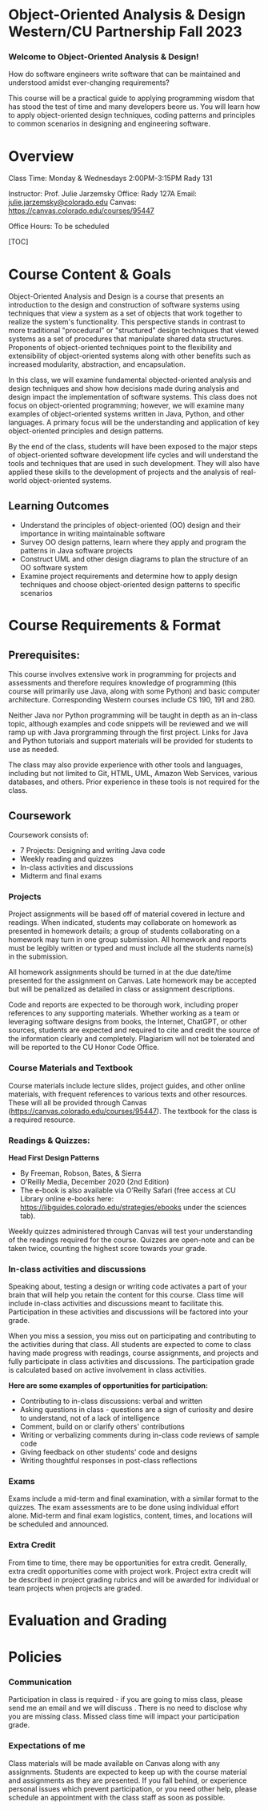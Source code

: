 # Object-Oriented Analysis &amp; Design Western/CU Partnership Fall 2023

### Welcome to Object-Oriented Analysis &amp; Design!

How do software engineers write software that can be maintained and understood amidst ever-changing requirements? 

This course will be a practical guide to applying programming wisdom that has stood the test of time and many developers beore us. You will learn how to apply object-oriented design techniques, coding patterns and principles to common scenarios in designing and engineering software.

# Overview 
 
Class Time: 
Monday & Wednesdays 2:00PM-3:15PM
Rady 131 

Instructor: Prof. Julie Jarzemsky 
Office: Rady 127A 
Email: julie.jarzemsky@colorado.edu 
Canvas: https://canvas.colorado.edu/courses/95447  
 
Office Hours: To be scheduled

[TOC]

# Course Content & Goals
Object-Oriented Analysis and Design is a course that presents an introduction to the design and construction of software systems using techniques that view a system as a set of objects that work together to realize the system's functionality. This perspective stands in contrast to more traditional "procedural" or "structured" design techniques that viewed systems as a set of procedures that manipulate shared data structures. Proponents of object-oriented techniques point to the flexibility and extensibility of object-oriented systems along with other benefits such as increased modularity, abstraction, and encapsulation. 
 
In this class, we will examine fundamental objected-oriented analysis and design techniques and show how decisions made during analysis and design impact the implementation of software systems. This class does not focus on object-oriented programming; however, we will examine many examples of object-oriented systems written in Java, Python, and other languages. A primary focus will be the understanding and application of key object-oriented principles and design patterns. 
 
By the end of the class, students will have been exposed to the major steps of object-oriented software development life cycles and will understand the tools and techniques that are used in such development. They will also have applied these skills to the development of projects and the analysis of real-world object-oriented systems.

## Learning Outcomes
* Understand the principles of object-oriented (OO) design and their importance in writing maintainable software
* Survey OO design patterns, learn where they apply and program the patterns in Java software projects
* Construct UML and other design diagrams to plan the structure of an OO software system
* Examine project requirements and determine how to apply design techniques and choose object-oriented design patterns to specific scenarios

# Course Requirements & Format
 
## Prerequisites:
This course involves extensive work in programming for projects and assessments and therefore requires knowledge of programming (this course will primarily use Java, along with some Python) and basic computer architecture. Corresponding Western courses include CS 190, 191 and 280.
 
Neither Java nor Python programming will be taught in depth as an in-class topic, although examples and code snippets will be reviewed and we will ramp up with Java prorgramming through the first project. Links for Java and Python tutorials and support materials will be provided for students to use as needed.
 
The class may also provide experience with other tools and languages, including but not limited to Git, HTML, UML, Amazon Web Services, various databases, and others. Prior experience in these tools is not required for the class. 
 
## Coursework

Coursework consists of:
* 7 Projects: Designing and writing Java code 
* Weekly reading and quizzes
* In-class activities and discussions
* Midterm and final exams

### Projects
Project assignments will be based off of material covered in lecture and readings. 
When indicated, students may collaborate on homework as presented in homework details; a group of students collaborating on a homework may turn in one group submission. All homework and reports must be legibly written or typed and must include all the students name(s) in the submission.

All homework assignments should be turned in at the due date/time presented for the assignment on Canvas. Late homework may be accepted but will be penalized as detailed in class or assignment descriptions.

Code and reports are expected to be thorough work, including proper references to any supporting materials. Whether working as a team or leveraging software designs from books, the Internet, ChatGPT, or other sources, students are expected and required to cite and credit the source of the information clearly and completely. Plagiarism will not be tolerated and will be reported to the CU Honor Code Office.

### Course Materials and Textbook
Course materials include lecture slides, project guides, and other online materials, with frequent references to various texts and other resources. These will all be provided through Canvas (https://canvas.colorado.edu/courses/95447). The textbook for the class is a required resource.

### Readings & Quizzes:
**Head First Design Patterns**
* By Freeman, Robson, Bates, & Sierra
* O’Reilly Media, December 2020 (2nd Edition)
* The e-book is also available via O’Reilly Safari (free access at CU Library online e-books here: https://libguides.colorado.edu/strategies/ebooks under the sciences tab).

Weekly quizzes administered through Canvas will test your understanding of the readings required for the course. Quizzes are open-note and can be taken twice, counting the highest score towards your grade.

### In-class activities and discussions
Speaking about, testing a design or writing code activates a part of your brain that will help you retain the content for this course. Class time will include in-class activities and discussions meant to facilitate this. Participation in these activities and discussions will be factored into your grade.

When you miss a session, you miss out on participating and contributing to the activities during that class. All students are expected to come to class having made progress with readings, course assignments, and projects and fully participate in class activities and discussions. The participation grade is calculated based on active involvement in class activities. 

**Here are some examples of opportunities for participation:**
* Contributing to in-class discussions: verbal and written
* Asking questions in class - questions are a sign of curiosity and desire to understand, not of a lack of intelligence
* Comment, build on or clarify others' contributions
* Writing or verbalizing comments during in-class code reviews of sample code
* Giving feedback on other students' code and designs
* Writing thoughtful responses in post-class reflections

### Exams
Exams include a mid-term and final examination, with a similar format to the quizzes. The exam assessments are to be done using individual effort alone. Mid-term and final exam logistics, content, times, and locations will be scheduled and announced.

### Extra Credit
From time to time, there may be opportunities for extra credit. Generally, extra credit opportunities come with project work. Project extra credit will be described in project grading rubrics and will be awarded for individual or team projects when projects are graded.

# Evaluation and Grading 

# Policies
### Communication
Participation in class is required - if you are going to miss class, please send me an email and we will discuss . There is no need to disclose why you are missing class. Missed class time will impact your participation grade.

### Expectations of me
Class materials will be made available on Canvas along with any assignments. Students are expected to keep up with the course material and assignments as they are presented. If you fall behind, or experience personal issues which prevent participation, or you need other help, please schedule an appointment with the class staff as soon as possible.
